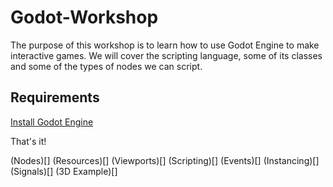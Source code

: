 # Godot-Workshop

The purpose of this workshop is to learn how to use Godot Engine to make interactive games. We will cover the scripting language, some of its classes and some of the types of nodes we can script.

## Requirements

[Install Godot Engine](http://godotengine.org/projects/godot-engine/documents)

That's it!

(Nodes)[]
(Resources)[]
(Viewports)[]
(Scripting)[]
(Events)[]
(Instancing)[]
(Signals)[]
(3D Example)[]
